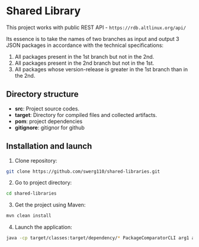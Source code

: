 # Shared Library

This project works with public REST API - `https://rdb.altlinux.org/api/ `

Its essence is to take the names of two branches as input and output 3 JSON packages in accordance with the technical specifications:

1. All packages present in the 1st branch but not in the 2nd.
2. All packages present in the 2nd branch but not in the 1st. 
3. All packages whose version-release is greater in the 1st branch than in the 2nd.


## Directory structure


- **src**: Project source codes.
- **target**: Directory for compiled files and collected artifacts.
- **pom**: project dependencies
- **gitignore**: gitignor for github

## Installation and launch

1. Clone repository:
```bash
git clone https://github.com/swerg110/shared-libraries.git
```
2. Go to project directory:

```bash
cd shared-libraries
```
3. Get the project using Maven:
```bash
mvn clean install
```
4. Launch the application:
```bash
java -cp target/classes:target/dependency/* PackageComparatorCLI arg1 arg2
```
